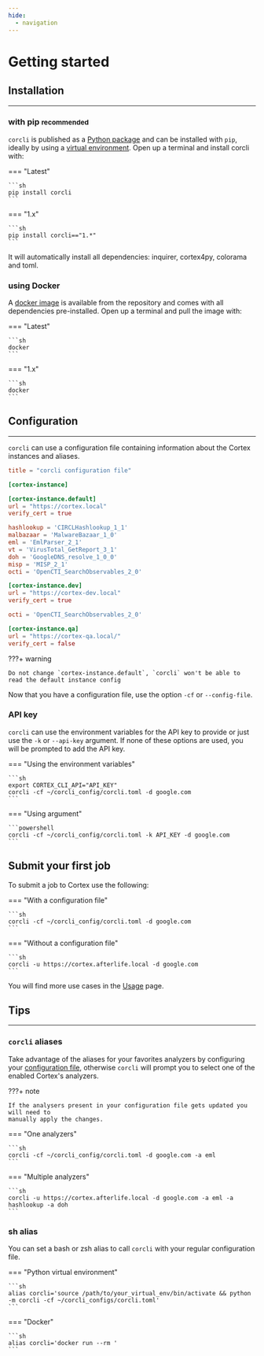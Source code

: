 ```yaml
---
hide:
  - navigation
---
```


# Getting started

## Installation
---

### with pip <small>recommended</small>

`corcli` is published as a [Python package] and can be installed with `pip`, ideally by using a [virtual environment]. Open up a terminal and install corcli with:


=== "Latest"

    ```sh
    pip install corcli
    ```

=== "1.x"

    ```sh
    pip install corcli=="1.*"
    ```

It will automatically install all dependencies: inquirer, cortex4py, colorama and toml.

[Python package]: https://pypi.org/project/corcli/
[virtual environment]: https://realpython.com/what-is-pip/#using-pip-in-a-python-virtual-environment

### using Docker

A [docker image] is available from the repository and comes with all dependencies pre-installed. Open up a terminal and pull the image with:

=== "Latest"

    ```sh
    docker 
    ```

=== "1.x"

    ```sh
    docker 
    ```

[docker image]: https://pypi.org/project/corcli/

## Configuration
---

`corcli` can use a configuration file containing information about the Cortex instances and aliases.

```toml
title = "corcli configuration file"

[cortex-instance]

[cortex-instance.default]
url = "https://cortex.local"
verify_cert = true

hashlookup = 'CIRCLHashlookup_1_1'
malbazaar = 'MalwareBazaar_1_0'
eml = 'EmlParser_2_1'
vt = 'VirusTotal_GetReport_3_1'
doh = 'GoogleDNS_resolve_1_0_0'
misp = 'MISP_2_1'
octi = 'OpenCTI_SearchObservables_2_0'

[cortex-instance.dev]
url = "https://cortex-dev.local"
verify_cert = true

octi = 'OpenCTI_SearchObservables_2_0'

[cortex-instance.qa]
url = "https://cortex-qa.local/"
verify_cert = false
```

???+ warning

    Do not change `cortex-instance.default`, `corcli` won't be able to read the default instance config

Now that you have a configuration file, use the option `-cf` or `--config-file`.

### API key

`corcli` can use the environment variables for the API key to provide or just use the `-k` or `--api-key` argument. If none of these options are used, you will be prompted to add the API key.

=== "Using the environment variables"

    ```sh
    export CORTEX_CLI_API="API_KEY"
    corcli -cf ~/corcli_config/corcli.toml -d google.com
    ```

=== "Using argument"

    ```powershell
    corcli -cf ~/corcli_config/corcli.toml -k API_KEY -d google.com
    ```

## Submit your first job

To submit a job to Cortex use the following:

=== "With a configuration file"

    ```sh
    corcli -cf ~/corcli_config/corcli.toml -d google.com
    ```

=== "Without a configuration file"

    ```sh
    corcli -u https://cortex.afterlife.local -d google.com
    ```

You will find more use cases in the [Usage] page.

[Usage]: /usage

## Tips
---

### `corcli` aliases

Take advantage of the aliases for your favorites analyzers by configuring your [configuration file], otherwise `corcli` will prompt you to select one of the enabled Cortex's analyzers.

???+ note

    If the analysers present in your configuration file gets updated you will need to
    manually apply the changes.

=== "One analyzers"

    ```sh
    corcli -cf ~/corcli_config/corcli.toml -d google.com -a eml
    ```

=== "Multiple analyzers"

    ```sh
    corcli -u https://cortex.afterlife.local -d google.com -a eml -a hashlookup -a doh
    ```

[configuration file]: /getting-started/#configuration

### sh alias

You can set a bash or zsh alias to call `corcli` with your regular configuration file. 

=== "Python virtual environment"

    ```sh
    alias corcli='source /path/to/your_virtual_env/bin/activate && python -m corcli -cf ~/corcli_configs/corcli.toml'
    ```

=== "Docker"

    ```sh
    alias corcli='docker run --rm '
    ```

